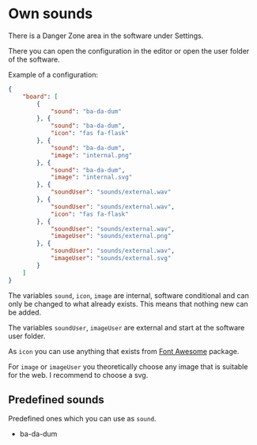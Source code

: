 # Own sounds

There is a Danger Zone area in the software under Settings.

There you can open the configuration in the editor or open the user folder of the software.

Example of a configuration:

```json
{
    "board": [
        {
            "sound": "ba-da-dum"
        }, {
            "sound": "ba-da-dum",
            "icon": "fas fa-flask"
        }, {
            "sound": "ba-da-dum",
            "image": "internal.png"
        }, {
            "sound": "ba-da-dum",
            "image": "internal.svg"
        }, {
            "soundUser": "sounds/external.wav"
        }, {
            "soundUser": "sounds/external.wav",
            "icon": "fas fa-flask"
        }, {
            "soundUser": "sounds/external.wav",
            "imageUser": "sounds/external.png"
        }, {
            "soundUser": "sounds/external.wav",
            "imageUser": "sounds/external.svg"
        }
    ]
}
```

The variables `sound`, `icon`, `image` are internal, software conditional and can only be changed to what already exists.
This means that nothing new can be added.

The variables `soundUser`, `imageUser` are external and start at the software user folder.

As `icon` you can use anything that exists from [Font Awesome](https://fontawesome.com/) package.

For `image` or `imageUser` you theoretically choose any image that is suitable for the web.
I recommend to choose a svg.

## Predefined sounds

Predefined ones which you can use as `sound`.

* ba-da-dum
